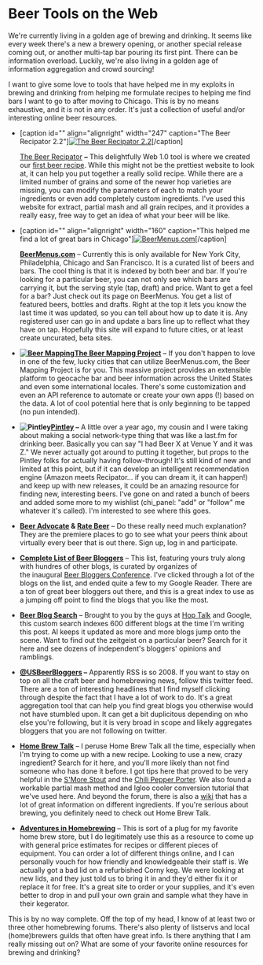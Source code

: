 Beer Tools on the Web
=====================

We're currently living in a golden age of brewing and drinking. It seems like every week there's a new a brewery opening, or another special release coming out, or another multi-tap bar pouring its first pint. There can be information overload. Luckily, we're also living in a golden age of information aggregation and crowd sourcing!

I want to give some love to tools that have helped me in my exploits in brewing and drinking from helping me formulate recipes to helping me find bars I want to go to after moving to Chicago. This is by no means exhaustive, and it is not in any order. It's just a collection of useful and/or interesting online beer resources.

*   \[caption id="" align="alignright" width="247" caption="The Beer Recipator 2.2"\][![The Beer Recipator 2.2](http://hbd.org/recipator/recipator.gif "Recipator")](http://hbd.org/cgi-bin/recipator/recipator)\[/caption\]
    
    [The Beer Recipator](http://hbd.org/cgi-bin/recipator/recipator) **–** This delightfully Web 1.0 tool is where we created our [first beer recipe](http://www.yeastboundanddown.com/2009/06/peanut-butter-porter-recipe/). While this might not be the prettiest website to look at, it can help you put together a really solid recipe. While there are a limited number of grains and some of the newer hop varieties are missing, you can modify the parameters of each to match your ingredients or even add completely custom ingredients. I've used this website for extract, partial mash and all grain recipes, and it provides a really easy, free way to get an idea of what your beer will be like.
    

*   \[caption id="" align="alignright" width="160" caption="This helped me find a lot of great bars in Chicago"\][![BeerMenus.com](http://www.beermenus.com/images/beer-menus-logo-small.jpg "beer menus")](http://www.beermenus.com/)\[/caption\]
    
    **[BeerMenus.com](http://www.beermenus.com/)** – Currently this is only available for New York City, Philadelphia, Chicago and San Francisco. It is a curated list of beers and bars. The cool thing is that it is indexed by both beer and bar. If you're looking for a particular beer, you can not only see which bars are carrying it, but the serving style (tap, draft) and price. Want to get a feel for a bar? Just check out its page on BeerMenus. You get a list of featured beers, bottles and drafts. Right at the top it lets you know the last time it was updated, so you can tell about how up to date it is. Any registered user can go in and update a bars line up to reflect what they have on tap. Hopefully this site will expand to future cities, or at least create uncurated, beta sites.
    

*   **[![](http://beermapping.com/images/bmplogo.jpg "Beer Mapping")](http://beermapping.com/)[The Beer Mapping Project](http://beermapping.com/)** – If you don't happen to love in one of the few, lucky cities that can utilize BeerMenus.com, the Beer Mapping Project is for you. This massive project provides an extensible platform to geocache bar and beer information across the United States and even some international locales. There's some customization and even an API reference to automate or create your own apps (!) based on the data. A lot of cool potential here that is only beginning to be tapped (no pun intended).

*   **![Pintley](http://static.pintley.com/design/images/logo_pintley.png "pintley logo")[Pintley](http://www.pintley.com/) –** A little over a year ago, my cousin and I were taking about making a social network-type thing that was like a last.fm for drinking beer. Basically you can say "I had Beer X at Venue Y and it was Z." We never actually got around to putting it together, but props to the Pintley folks for actually having follow-through! It's still kind of new and limited at this point, but if it can develop an intelligent recommendation engine (Amazon meets Recipator… if you can dream it, it can happen!) and keep up with new releases, it could be an amazing resource for finding new, interesting beers. I've gone on and rated a bunch of beers and added some more to my wishlist (chi\_panel: "add" or "follow" me whatever it's called). I'm interested to see where this goes.

*   **[Beer Advocate](http://beeradvocate.com/) & [Rate Beer](http://www.ratebeer.com/)** – Do these really need much explanation? They are the premiere places to go to see what your peers think about virtually every beer that is out there. Sign up, log in and participate.

*   **[Complete List of Beer Bloggers](http://beerbloggersconference.org/blogs/complete-list-of-beer-blogs/)** – This list, featuring yours truly along with hundres of other blogs, is curated by organizes of the inaugural [Beer Bloggers Conference](http://beerbloggersconference.org/). I've clicked through a lot of the blogs on the list, and ended quite a few to my Google Reader. There are a ton of great beer bloggers out there, and this is a great index to use as a jumping off point to find the blogs that you like the most.

*   **[Beer Blog Search](http://hop-talk.com/resources/beer-blog-search/)** – Brought to you by the guys at [Hop Talk](http://hop-talk.com/) and Google, this custom search indexes 600 different blogs at the time I'm writing this post. Al keeps it updated as more and more blogs jump onto the scene. Want to find out the zeitgeist on a particular beer? Search for it here and see dozens of independent's bloggers' opinions and ramblings.

*   **[@USBeerBloggers](https://twitter.com/#!/USBeerBloggers) –** Apparently RSS is so 2008. If you want to stay on top on all the craft beer and homebrewing news, follow this twitter feed. There are a ton of interesting headlines that I find myself clicking through despite the fact that I have a lot of work to do. It's a great aggregation tool that can help you find great blogs you otherwise would not have stumbled upon. It can get a bit duplicitous depending on who else you're following, but it is very broad in scope and likely aggregates bloggers that you are not following on twitter.

*   **[Home Brew Talk](http://www.homebrewtalk.com/)** – I peruse Home Brew Talk all the time, especially when I'm trying to come up with a new recipe. Looking to use a new, crazy ingredient? Search for it here, and you'll more likely than not find someone who has done it before. I got tips here that proved to be very helpful in the [S'More Stout](http://www.yeastboundanddown.com/2010/10/recipe-s%e2%80%99more-stout/) and the [Chili Pepper Porter](http://www.yeastboundanddown.com/2010/08/chili-pepper-beer-recipe/). We also found a workable partial mash method and Igloo cooler conversion tutorial that we've used here. And beyond the forum, there is also a [wiki](http://www.homebrewtalk.com/wiki/index.php/Main_Page) that has a lot of great information on different ingredients. If you're serious about brewing, you definitely need to check out Home Brew Talk.

*   **[Adventures in Homebrewing](http://www.homebrewing.org/)** – This is sort of a plug for my favorite home brew store, but I do legitimately use this as a resource to come up with general price estimates for recipes or different pieces of equipment. You can order a lot of different things online, and I can personally vouch for how friendly and knowledgeable their staff is. We actually got a bad lid on a refurbished Corny keg. We were looking at new lids, and they just told us to bring it in and they'd either fix it or replace it for free. It's a great site to order or your supplies, and it's even better to drop in and pull your own grain and sample what they have in their kegerator.

This is by no way complete. Off the top of my head, I know of at least two or three other homebrewing forums. There's also plenty of listservs and local (home)brewers guilds that often have great info. Is there anything that I am really missing out on? What are some of your favorite online resources for brewing and drinking?